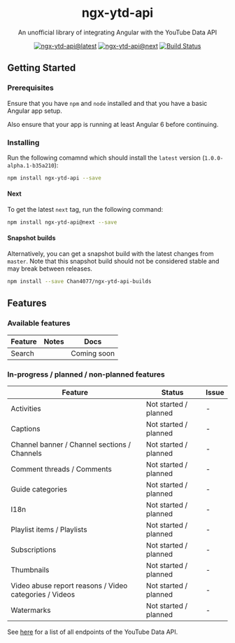 <h1 align="center">ngx-ytd-api</h1>

<p align="center">An unofficial library of integrating Angular with the YouTube Data API</p>

<div align="center">

<!-- Badges -->
[![ngx-ytd-api@latest](https://img.shields.io/npm/v/ngx-ytd-api.svg?style=flat-square)][package-url]
[![ngx-ytd-api@next](https://img.shields.io/npm/v/ngx-ytd-api/next.svg?style=flat-square)][package-url]
[![Build Status](https://img.shields.io/travis/Chan4077/ngx-ytd-api.svg?style=flat-square)](https://travis-ci.org/Chan4077/ngx-ytd-api)
<!-- [![GitHub latest release](https://img.shields.io/github/release/Chan4077/ngx-ytd-api/all.svg?style=flat-square)][package-url] -->

<!-- END Badges -->

</div>

## Getting Started

### Prerequisites
Ensure that you have `npm` and `node` installed and that you have a basic Angular app setup.

Also ensure that your app is running at least Angular 6 before continuing.

### Installing
Run the following comamnd which should install the `latest` version (`1.0.0-alpha.1-b35a210`):

```bash
npm install ngx-ytd-api --save
```

#### Next
To get the latest `next` tag, run the following command:

```bash
npm install ngx-ytd-api@next --save
```

#### Snapshot builds
Alternatively, you can get a snapshot build with the latest changes from `master`. Note that this snapshot build should not be considered stable and may break between releases.

```bash
npm install --save Chan4077/ngx-ytd-api-builds
```

## Features

### Available features

Feature | Notes | Docs
---|---|---
Search |  | Coming soon

### In-progress / planned / non-planned features

Feature | Status | Issue
---|---|---
Activities | Not started / planned | - 
Captions | Not started / planned | -
Channel banner / Channel sections / Channels | Not started / planned | -
Comment threads / Comments | Not started / planned | -
Guide categories | Not started / planned | -
I18n | Not started / planned | -
Playlist items / Playlists | Not started / planned | -
Subscriptions | Not started / planned | -
Thumbnails | Not started / planned | -
Video abuse report reasons / Video categories / Videos | Not started / planned | -
Watermarks | Not started / planned | -

See [here](https://developers.google.com/youtube/v3/docs) for a list of all endpoints of the YouTube Data API.

[package-url]: https://npmjs.com/package/ngx-ytd-api
